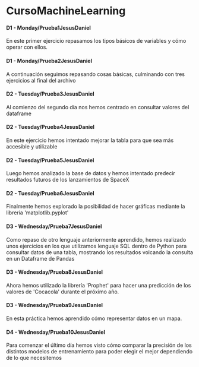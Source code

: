 # CursoMachineLearning
#### D1 - Monday/Prueba1JesusDaniel

En este primer ejercicio repasamos los tipos básicos de variables y cómo operar con ellos.
  
#### D1 - Monday/Prueba2JesusDaniel

A continuación seguimos repasando cosas básicas, culminando con tres ejercicios al final del archivo

#### D2 - Tuesday/Prueba3JesusDaniel

Al comienzo del segundo día nos hemos centrado en consultar valores del dataframe

#### D2 - Tuesday/Prueba4JesusDaniel

En este ejercicio hemos intentado mejorar la tabla para que sea más accesible y utilizable

#### D2 - Tuesday/Prueba5JesusDaniel

Luego hemos analizado la base de datos y hemos intentado predecir resultados futuros de los lanzamientos de SpaceX

#### D2 - Tuesday/Prueba6JesusDaniel

Finalmente hemos explorado la posibilidad de hacer gráficas mediante la librería 'matplotlib.pyplot'

#### D3 - Wednesday/Prueba7JesusDaniel

Como repaso de otro lenguaje anteriormente aprendido, hemos realizado unos ejercicios en los que utilizamos lenguaje SQL dentro de Python para consultar datos de una tabla, mostrando los resultados volcando la consulta en un Dataframe de Pandas

#### D3 - Wednesday/Prueba8JesusDaniel

Ahora hemos utilizado la librería 'Prophet' para hacer una predicción de los valores de 'Cocacola' durante el próximo año.

#### D3 - Wednesday/Prueba9JesusDaniel

En esta práctica hemos aprendido cómo representar datos en un mapa.

#### D4 - Wednesday/Prueba10JesusDaniel

Para comenzar el último día hemos visto cómo comparar la precisión de los distintos modelos de entrenamiento para poder elegir el mejor dependiendo de lo que necesitemos
